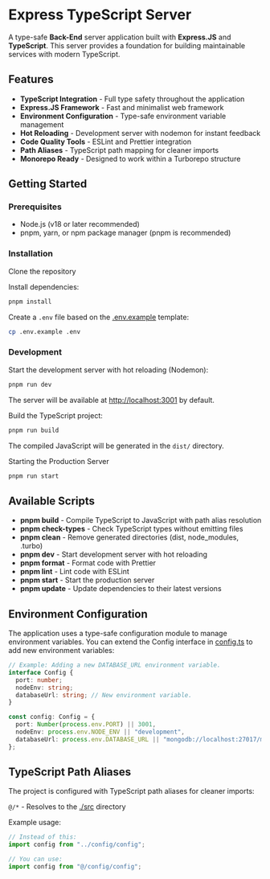 # Express TypeScript Server

A type-safe **Back-End** server application built with **Express.JS** and **TypeScript**. This server provides a foundation for building maintainable services with modern TypeScript.

## Features

- **TypeScript Integration** - Full type safety throughout the application
- **Express.JS Framework** - Fast and minimalist web framework
- **Environment Configuration** - Type-safe environment variable management
- **Hot Reloading** - Development server with nodemon for instant feedback
- **Code Quality Tools** - ESLint and Prettier integration
- **Path Aliases** - TypeScript path mapping for cleaner imports
- **Monorepo Ready** - Designed to work within a Turborepo structure

## Getting Started

### Prerequisites

- Node.js (v18 or later recommended)
- pnpm, yarn, or npm package manager (pnpm is recommended)

### Installation

Clone the repository

Install dependencies:

```sh
pnpm install
```

Create a `.env` file based on the [.env.example](./.env.example) template:

```sh
cp .env.example .env
```

### Development

Start the development server with hot reloading (Nodemon):

```sh
pnpm run dev
```

The server will be available at [http://localhost:3001](http://localhost:3001) by default.

Build the TypeScript project:

```sh
pnpm run build
```

The compiled JavaScript will be generated in the `dist/` directory.

Starting the Production Server

```sh
pnpm run start
```

## Available Scripts

- **pnpm build** - Compile TypeScript to JavaScript with path alias resolution
- **pnpm check-types** - Check TypeScript types without emitting files
- **pnpm clean** - Remove generated directories (dist, node_modules, .turbo)
- **pnpm dev** - Start development server with hot reloading
- **pnpm format** - Format code with Prettier
- **pnpm lint** - Lint code with ESLint
- **pnpm start** - Start the production server
- **pnpm update** - Update dependencies to their latest versions

## Environment Configuration

The application uses a type-safe configuration module to manage environment variables. You can extend the Config interface in [config.ts](./src/config/config.ts) to add new environment variables:

```typescript
// Example: Adding a new DATABASE_URL environment variable.
interface Config {
  port: number;
  nodeEnv: string;
  databaseUrl: string; // New environment variable.
}

const config: Config = {
  port: Number(process.env.PORT) || 3001,
  nodeEnv: process.env.NODE_ENV || "development",
  databaseUrl: process.env.DATABASE_URL || "mongodb://localhost:27017/mydb", // New environment variable with default value.
};
```

## TypeScript Path Aliases

The project is configured with TypeScript path aliases for cleaner imports:

`@/*` - Resolves to the [./src](./src/) directory

Example usage:

```typescript
// Instead of this:
import config from "../config/config";

// You can use:
import config from "@/config/config";
```
